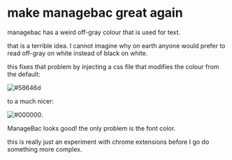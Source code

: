 # make managebac great again

managebac has a weird off-gray colour that is used for text.

that is a terrible idea. I cannot imagine why on earth anyone would prefer to read off-gray on white instead of black on white.

this fixes that problem by injecting a css file that modifies the colour from the default:

![#58646d](https://placehold.it/100/58646d/58646d)

to a much nicer:

![#000000](https://placehold.it/100/000000/000000).

ManageBac looks good! the only problem is the font color.

this is really just an experiment with chrome extensions before I go do something more complex.

